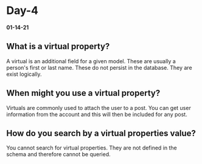 # Day-4
__01-14-21__

## What is a virtual property?

A virtual is an additional field for a given model. These are usually a person's first or last name. These do not persist in the database. They are exist logically.

## When might you use a virtual property?

Virtuals are commonly used to attach the user to a post. You can get user information from the account and this will then be included for any post.

## How do you search by a virtual properties value?

You cannot search for virtual properties. They are not defined in the schema and therefore cannot be queried.